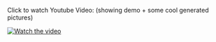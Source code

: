 Click to watch Youtube Video: (showing demo + some cool generated pictures)

[![Watch the video](https://img.youtube.com/vi/YOUR_VIDEO_ID/maxresdefault.jpg)](https://www.youtube.com/watch?v=-CqsSuv7U1s)
